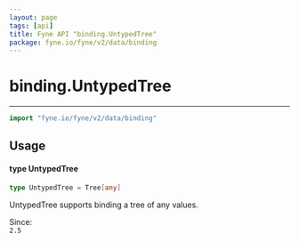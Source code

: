 ```yaml
---
layout: page
tags: [api]
title: Fyne API "binding.UntypedTree"
package: fyne.io/fyne/v2/data/binding
---
```


# binding.UntypedTree
---
```go
import "fyne.io/fyne/v2/data/binding"
```

## Usage

#### type UntypedTree

```go
type UntypedTree = Tree[any]
```

UntypedTree supports binding a tree of any values.


<div class="since">Since: <code>
2.5</code></div>
